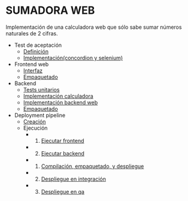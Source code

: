 SUMADORA WEB
============
 Implementación de una calculadora web que sólo sabe sumar números naturales
 de 2 cifras.

  * Test de aceptación
    * [Definición](https://pimpam.googlecode.com/svn/trunk/webCalculator-acceptanceTest/src/test/resources/com/softwaresano/examples/calculator/test/acceptance/WebCalculator.html)
    * [Implementación(concordion y selenium)](https://pimpam.googlecode.com/svn/trunk/webCalculator-acceptanceTest/src/test/java/com/softwaresano/examples/calculator/test/acceptance/WebCalculator.java)
  * Frontend web
    * [Interfaz](https://pimpam.googlecode.com/svn/trunk/webCalculator-frontend/src/main/webapp/index.html)
    * [Empaquetado](https://pimpam.googlecode.com/svn/trunk/webCalculator-frontend/src/main/rpm/SPECS/frontend.spec)
  * Backend
    * [Tests unitarios](https://pimpam.googlecode.com/svn/trunk/webCalculator-backend/src/test/java/com/softwaresano/examples/calculator/test/Component.java)
    * [Implementación calculadora](https://pimpam.googlecode.com/svn/trunk/webCalculator-backend/src/main/java/com/softwaresano/examples/calculator/Calculator.java)
    * [Implementación backend web](https://pimpam.googlecode.com/svn/trunk/webCalculator-backend/src/main/java/com/softwaresano/examples/calculator/web/Calculator.java)
    * [Empaquetado](https://pimpam.googlecode.com/svn/trunk/webCalculator-backend/src/main/rpm/SPECS/backend.spec)
  * Deployment pipeline
    * [Creación](http://develenv.softwaresano.com/deploymentPipeline/index.html#Creacin_del_pipeline_Interfaz_Grfica)
    * Ejecución
      * 1.    [Ejecutar frontend](../../img/examples/webCalculator/executeFrontend.png)
      * 2.    [Ejecutar backend](../../executeBackend.png)
      * 1.    [Compilación, empaquetado, y despliegue](../../img/examples/webCalculator/dp_build.png)
      * 2.    [Despliegue en integración](../../img/examples/webCalculator/dp_integration.png)
      * 3. [Despliegue en qa](../../img/examples/webCalculator/dp_qa.png)

  	  


